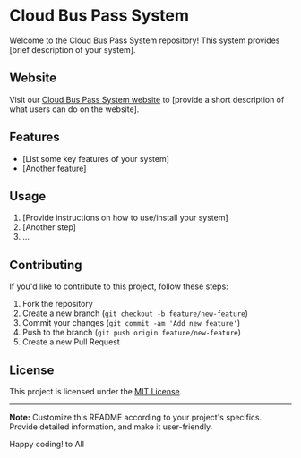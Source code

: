 # Cloud Bus Pass System

Welcome to the Cloud Bus Pass System repository! This system provides [brief description of your system].

## Website
Visit our [Cloud Bus Pass System website](https://rk98991439.github.io/Cloud-Bus-Pass-System/) to [provide a short description of what users can do on the website].

## Features
- [List some key features of your system]
- [Another feature]

## Usage
1. [Provide instructions on how to use/install your system]
2. [Another step]
3. ...

## Contributing
If you'd like to contribute to this project, follow these steps:
1. Fork the repository
2. Create a new branch (`git checkout -b feature/new-feature`)
3. Commit your changes (`git commit -am 'Add new feature'`)
4. Push to the branch (`git push origin feature/new-feature`)
5. Create a new Pull Request

## License
This project is licensed under the [MIT License](LICENSE).

---

**Note:** Customize this README according to your project's specifics. Provide detailed information, and make it user-friendly.

Happy coding! to All
